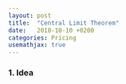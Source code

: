 ```yaml
---
layout: post
title:  "Central Limit Theorem"
date:   2018-10-10 +0200
categories: Pricing
usemathjax: true
---
```

### 1. Idea


